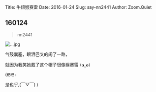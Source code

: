 Title: 牛妞猴赛雷
Date: 2016-01-24
Slug: say-nn2441
Author: Zoom.Quiet


## 160124
> nn2441

![...jpg](http://momoko.zoomquiet.top/niuniu-albums/nn2016/160124-nn2441.jpg?imageView2/2/w/360)

气鼓囊塞，眼泪巴叉的闹了一路，

就因为我笑她戴了这个帽子很像猴赛雷 `(◑‿◐)`


(`粑粑:` 

是也乎,(￣▽￣)
)
